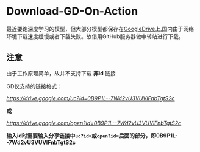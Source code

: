 # Download-GD-On-Action
最近要跑深度学习的模型，但大部分模型都保存在[GoogleDrive](http://drive.google.com/)上,国内由于网络环境下载速度缓慢或者下载失败。故借用GitHub服务器做中转站进行下载。
## 注意
由于工作原理简单，故并不支持下载 **非id** 链接

GD仅支持的链接格式：

*https://drive.google.com/uc?id=0B9P1L--7Wd2vU3VUVlFnbTgtS2c*

**或**

*https://drive.google.com/open?id=0B9P1L--7Wd2vU3VUVlFnbTgtS2c*

**输入id时需要输入分享链接中`uc?id=`或`open?id=`后面的部分，即0B9P1L--7Wd2vU3VUVlFnbTgtS2c**
